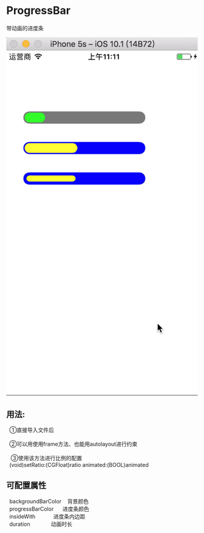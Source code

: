 # ProgressBar
带动画的进度条


![image](https://github.com/lefengxu/ProgressBar/blob/master/进度条.gif)

## 用法:
    ①直接导入文件后<br><br>
    ②可以用使用frame方法、也能用autolayout进行约束<br><br>
    ③使用该方法进行比例的配置<br>
    (void)setRatio:(CGFloat)ratio animated:(BOOL)animated
    
    
## 可配置属性
    backgroundBarColor    背景颜色<br>
    progressBarColor      进度条颜色<br>
    insideWith            进度条内边距<br>
    duration              动画时长<br>

